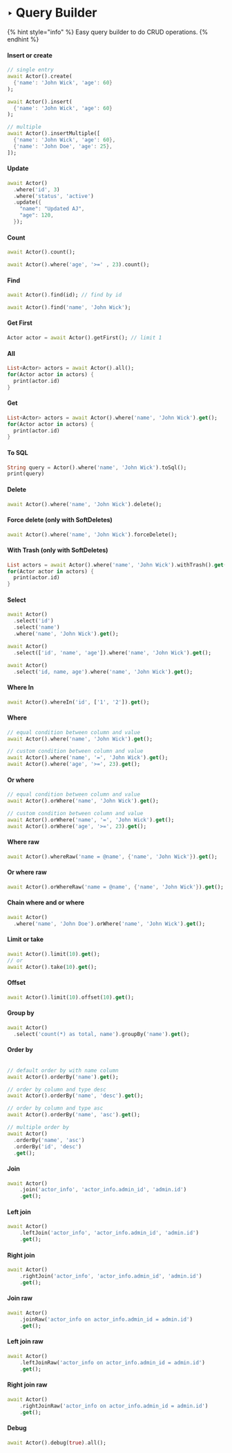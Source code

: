 # ‣ Query Builder

{% hint style="info" %}
Easy query builder to do CRUD operations.
{% endhint %}

#### Insert or create

```dart
// single entry
await Actor().create(
  {'name': 'John Wick', 'age': 60}
);

await Actor().insert(
  {'name': 'John Wick', 'age': 60}
);

// multiple
await Actor().insertMultiple([
  {'name': 'John Wick', 'age': 60},
  {'name': 'John Doe', 'age': 25},
]);
```

#### Update

```dart
await Actor()
  .where('id', 3)
  .where('status', 'active')
  .update({
    "name": "Updated AJ",
    "age": 120,
  });
```

#### Count

```dart
await Actor().count();

await Actor().where('age', '>=' , 23).count();
```

#### Find

```dart
await Actor().find(id); // find by id

await Actor().find('name', 'John Wick');
```

#### Get First

```dart
Actor actor = await Actor().getFirst(); // limit 1
```

#### All

```dart
List<Actor> actors = await Actor().all();
for(Actor actor in actors) {
  print(actor.id)
}
```

#### Get

```dart
List<Actor> actors = await Actor().where('name', 'John Wick').get();
for(Actor actor in actors) {
  print(actor.id)
}
```

#### To SQL

```dart
String query = Actor().where('name', 'John Wick').toSql();
print(query)
```

#### Delete

```dart
await Actor().where('name', 'John Wick').delete();
```

#### Force delete (only with SoftDeletes)

```dart
await Actor().where('name', 'John Wick').forceDelete();
```

#### With Trash (only with SoftDeletes)

```dart
List actors = await Actor().where('name', 'John Wick').withTrash().get();
for(Actor actor in actors) {
  print(actor.id)
}
```

#### Select

```dart
await Actor()
  .select('id')
  .select('name')
  .where('name', 'John Wick').get();

await Actor()
  .select(['id', 'name', 'age']).where('name', 'John Wick').get();

await Actor()
  .select('id, name, age').where('name', 'John Wick').get();
```

#### Where In

```dart
await Actor().whereIn('id', ['1', '2']).get();
```

#### Where

```dart
// equal condition between column and value
await Actor().where('name', 'John Wick').get();

// custom condition between column and value
await Actor().where('name', '=', 'John Wick').get();
await Actor().where('age', '>=', 23).get();
```

#### Or where

```dart
// equal condition between column and value
await Actor().orWhere('name', 'John Wick').get();

// custom condition between column and value
await Actor().orWhere('name', '=', 'John Wick').get();
await Actor().orWhere('age', '>=', 23).get();
```

#### Where raw

```dart
await Actor().whereRaw('name = @name', {'name', 'John Wick'}).get();
```

#### Or where raw

```dart
await Actor().orWhereRaw('name = @name', {'name', 'John Wick'}).get();
```

#### Chain where and or where

```dart
await Actor()
  .where('name', 'John Doe').orWhere('name', 'John Wick').get();
```

#### Limit or take

```dart
await Actor().limit(10).get();
// or
await Actor().take(10).get();
```

#### Offset

```dart
await Actor().limit(10).offset(10).get();
```

#### Group by

```dart
await Actor()
  .select('count(*) as total, name').groupBy('name').get();
```

#### Order by

```dart

// default order by with name column
await Actor().orderBy('name').get();

// order by column and type desc
await Actor().orderBy('name', 'desc').get();

// order by column and type asc
await Actor().orderBy('name', 'asc').get();

// multiple order by
await Actor()
  .orderBy('name', 'asc')
  .orderBy('id', 'desc')
  .get();
```

#### Join

```dart
await Actor()
    .join('actor_info', 'actor_info.admin_id', 'admin.id')
    .get();
```

#### Left join

```dart
await Actor()
    .leftJoin('actor_info', 'actor_info.admin_id', 'admin.id')
    .get();
```

#### Right join

```dart
await Actor()
    .rightJoin('actor_info', 'actor_info.admin_id', 'admin.id')
    .get();
```

#### Join raw

```dart
await Actor()
    .joinRaw('actor_info on actor_info.admin_id = admin.id')
    .get();
```

#### Left join raw

```dart
await Actor()
    .leftJoinRaw('actor_info on actor_info.admin_id = admin.id')
    .get();
```

#### Right join raw

```dart
await Actor()
    .rightJoinRaw('actor_info on actor_info.admin_id = admin.id')
    .get();
```

#### Debug

```dart
await Actor().debug(true).all();
```
